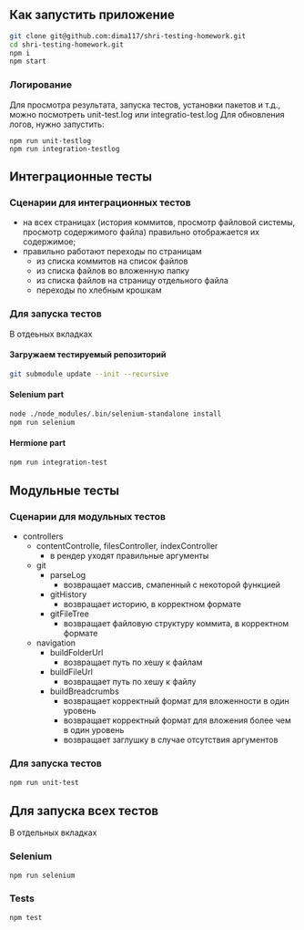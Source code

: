 ## Как запустить приложение
```sh
git clone git@github.com:dima117/shri-testing-homework.git
cd shri-testing-homework.git
npm i
npm start
```

### Логирование
Для просмотра результата, запуска тестов, установки пакетов и т.д., можно посмотреть unit-test.log или integratio-test.log
Для обновления логов, нужно запустить:
```
npm run unit-testlog
npm run integration-testlog
```

## Интеграционные тесты
### Сценарии для интеграционных тестов
- на всех страницах (история коммитов, просмотр файловой системы, просмотр содержимого файла) правильно отображается их содержимое;
- правильно работают переходы по страницам
  - из списка коммитов на список файлов
  - из списка файлов во вложенную папку
  - из списка файлов на страницу отдельного файла
  - переходы по хлебным крошкам
### Для запуска тестов
В отдеьных вкладках
#### Загружаем тестируемый репозиторий
```sh
git submodule update --init --recursive
```
#### Selenium part
```sh
node ./node_modules/.bin/selenium-standalone install
npm run selenium
```
#### Hermione part
```sh
npm run integration-test
```

## Модульные тесты
### Сценарии для модульных тестов
- controllers
    - contentControlle, filesController, indexController
        - в рендер уходят правильные аргументы
    - git
        - parseLog
            - возвращает массив, смапенный с некоторой функцией
        - gitHistory
            - возвращает историю, в корректном формате
        - gitFileTree
            - возвращает файловую структуру коммита, в корректном формате
    - navigation
        - buildFolderUrl
            - возвращает путь по хешу к файлам
        - buildFileUrl
            - возвращает путь по хешу к файлу
        - buildBreadcrumbs
            - возвращает корректный формат для вложенности в один уровень
            - возвращает корректный формат для вложения более чем в один уровень
            - возвращает заглушку в случае отсутствия аргументов
### Для запуска тестов
```sh
npm run unit-test
```

## Для запуска всех тестов
В отдельных вкладках
### Selenium
```sh
npm run selenium
```
### Tests
```sh
npm test
```